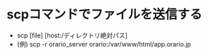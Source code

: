 # scpコマンドでファイルを送信する
- scp [file] [host:/ディレクトリ絶対パス]
- (例) scp -r orario_server orario:/var/www/html/app.orario.jp
